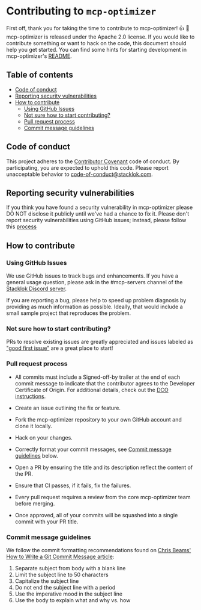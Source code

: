 # Contributing to `mcp-optimizer` <!-- omit from toc -->

First off, thank you for taking the time to contribute to mcp-optimizer! :+1: :tada: mcp-optimizer
is released under the Apache 2.0 license. If you would like to contribute
something or want to hack on the code, this document should help you get
started. You can find some hints for starting development in mcp-optimizer's
[README](https://github.com/StacklokLabs/mcp-optimizer/blob/main/README.md).

## Table of contents <!-- omit from toc -->

- [Code of conduct](#code-of-conduct)
- [Reporting security vulnerabilities](#reporting-security-vulnerabilities)
- [How to contribute](#how-to-contribute)
  - [Using GitHub Issues](#using-github-issues)
  - [Not sure how to start contributing?](#not-sure-how-to-start-contributing)
  - [Pull request process](#pull-request-process)
  - [Commit message guidelines](#commit-message-guidelines)

## Code of conduct

This project adheres to the
[Contributor Covenant](https://github.com/StacklokLabs/mcp-optimizer/blob/main/CODE_OF_CONDUCT.md)
code of conduct. By participating, you are expected to uphold this code. Please
report unacceptable behavior to
[code-of-conduct@stacklok.com](mailto:code-of-conduct@stacklok.com).

## Reporting security vulnerabilities

If you think you have found a security vulnerability in mcp-optimizer please DO NOT
disclose it publicly until we've had a chance to fix it. Please don't report
security vulnerabilities using GitHub issues; instead, please follow this
[process](https://github.com/StacklokLabs/mcp-optimizer/blob/main/SECURITY.md)

## How to contribute

### Using GitHub Issues

We use GitHub issues to track bugs and enhancements. If you have a general usage
question, please ask in the #mcp-servers channel of the
[Stacklok Discord server](https://discord.gg/stacklok).

If you are reporting a bug, please help to speed up problem diagnosis by
providing as much information as possible. Ideally, that would include a small
sample project that reproduces the problem.

### Not sure how to start contributing?

PRs to resolve existing issues are greatly appreciated and issues labeled as
["good first issue"](https://github.com/StacklokLabs/mcp-optimizer/issues?q=is%3Aopen+is%3Aissue+label%3A%22good+first+issue%22)
are a great place to start!

### Pull request process

- All commits must include a Signed-off-by trailer at the end of each commit
message to indicate that the contributor agrees to the Developer Certificate of
Origin. For additional details, check out the [DCO instructions](dco.md).

- Create an issue outlining the fix or feature.
- Fork the mcp-optimizer repository to your own GitHub account and clone it locally.
- Hack on your changes.
- Correctly format your commit messages, see
  [Commit message guidelines](#commit-message-guidelines) below.
- Open a PR by ensuring the title and its description reflect the content of the
  PR.
- Ensure that CI passes, if it fails, fix the failures.
- Every pull request requires a review from the core mcp-optimizer team before merging.
- Once approved, all of your commits will be squashed into a single commit with
  your PR title.

### Commit message guidelines

We follow the commit formatting recommendations found on
[Chris Beams' How to Write a Git Commit Message article](https://chris.beams.io/posts/git-commit/):

1. Separate subject from body with a blank line
1. Limit the subject line to 50 characters
1. Capitalize the subject line
1. Do not end the subject line with a period
1. Use the imperative mood in the subject line
1. Use the body to explain what and why vs. how
